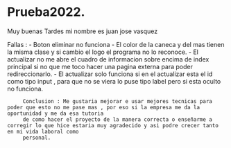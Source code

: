 # Prueba2022.


Muy buenas Tardes mi nombre es juan jose vasquez 


Fallas : - Boton eliminar no funciona
         - El color de la caneca y del mas tienen la misma clase y si cambio el logo el programa no lo reconoce.
         - El actualizar no me abre el cuadro de informacion sobre encima de index principal si no que me toco hacer una pagina externa para poder redireccionarlo.
         - El actualizar solo funciona si en el actualizar esta el id como tipo input , para que no se viera lo puse tipo label pero si esta oculto no funciona.
         
         Conclusion : Me gustaria mejorar e usar mejores tecnicas para poder que esto no me pase mas , por eso si la empresa me da la oportunidad y me da esa tutoria 
         de como hacer el proyecto de la manera correcta o enseñarme a corregir lo que hice estaria muy agradecido y asi podre crecer tanto en mi vida laboral como 
         personal.
